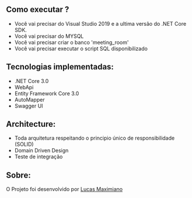 ## Como executar ?

- Você vai precisar do Visual Studio 2019 e a ultima versão do .NET Core SDK.
- Você vai precisar do MYSQL
- Você vai precisar criar o banco 'meeting_room'
- Você vai precisar executar o script SQL disponibilizado


## Tecnologias implementadas:

- .NET Core 3.0
- WebApi
- Entity Framework Core 3.0
- AutoMapper
- Swagger UI

## Architecture:

- Toda arquitetura respeitando o principio único de responsibilidade (SOLID)
- Domain Driven Design
- Teste de integração


## Sobre:
O Projeto foi desenvolvido por [Lucas Maximiano](https://www.linkedin.com/in/lucas-maximiano-74aa4380/)